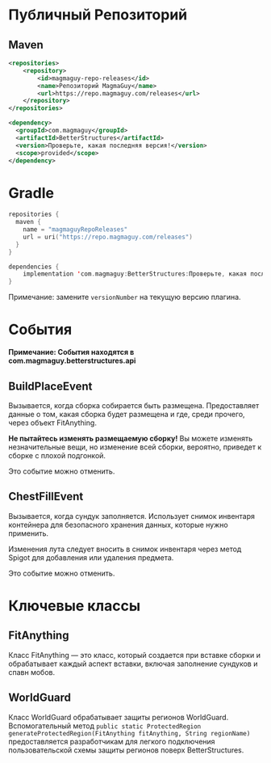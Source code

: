 # Публичный Репозиторий

## Maven
```xml
<repositories>
    <repository>
        <id>magmaguy-repo-releases</id>
        <name>Репозиторий MagmaGuy</name>
        <url>https://repo.magmaguy.com/releases</url>
    </repository>
</repositories>

<dependency>
  <groupId>com.magmaguy</groupId>
  <artifactId>BetterStructures</artifactId>
  <version>Проверьте, какая последняя версия!</version>
  <scope>provided</scope>
</dependency>
```

# Gradle
```kt
repositories {
  maven {
    name = "magmaguyRepoReleases"
    url = uri("https://repo.magmaguy.com/releases")
  }
}

dependencies {
    implementation 'com.magmaguy:BetterStructures:Проверьте, какая последняя версия!'
}
```

Примечание: замените `versionNumber` на текущую версию плагина.

# События

**Примечание: События находятся в com.magmaguy.betterstructures.api**

## BuildPlaceEvent

Вызывается, когда сборка собирается быть размещена. Предоставляет данные о том, какая сборка будет размещена и где, среди прочего, через объект FitAnything.

**Не пытайтесь изменять размещаемую сборку!** Вы можете изменять незначительные вещи, но изменение всей сборки, вероятно, приведет к сборке с плохой подгонкой.

Это событие можно отменить.

## ChestFillEvent

Вызывается, когда сундук заполняется. Использует снимок инвентаря контейнера для безопасного хранения данных, которые нужно применить.

Изменения лута следует вносить в снимок инвентаря через метод Spigot для добавления или удаления предмета.

Это событие можно отменить.

# Ключевые классы

## FitAnything

Класс FitAnything — это класс, который создается при вставке сборки и обрабатывает каждый аспект вставки, включая заполнение сундуков и спавн мобов.

## WorldGuard

Класс WorldGuard обрабатывает защиты регионов WorldGuard. Вспомогательный метод `public static ProtectedRegion generateProtectedRegion(FitAnything fitAnything, String regionName)` предоставляется разработчикам для легкого подключения пользовательской схемы защиты регионов поверх BetterStructures.
